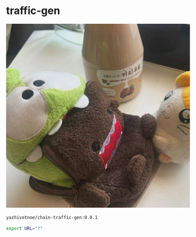 # traffic-gen

![mem](./image.png)

`yazhivotnoe/chain-traffic-gen:0.0.1`

```bash
export URL="?"
```